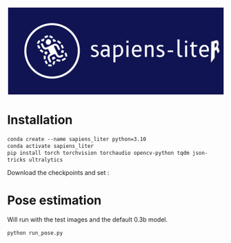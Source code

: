 
<p align="center">
  <img src="../assets/sapiens_liter_logo.png" alt="Sapiens-Liter" title="Sapiens-Liter" width="500"/>
</p>

# Installation

```
conda create --name sapiens_liter python=3.10
conda activate sapiens_liter
pip install torch torchvision torchaudio opencv-python tqdm json-tricks ultralytics 
```

Download the checkpoints and set : 

# Pose estimation

Will run with the test images and the default 0.3b model.

```
python run_pose.py
```